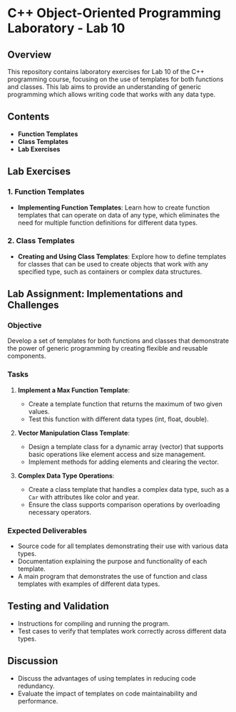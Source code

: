 # C++ Object-Oriented Programming Laboratory - Lab 10

## Overview
This repository contains laboratory exercises for Lab 10 of the C++ programming course, focusing on the use of templates for both functions and classes. This lab aims to provide an understanding of generic programming which allows writing code that works with any data type.

## Contents
- **Function Templates**
- **Class Templates**
- **Lab Exercises**

## Lab Exercises

### 1. Function Templates
- **Implementing Function Templates**: Learn how to create function templates that can operate on data of any type, which eliminates the need for multiple function definitions for different data types.

### 2. Class Templates
- **Creating and Using Class Templates**: Explore how to define templates for classes that can be used to create objects that work with any specified type, such as containers or complex data structures.

## Lab Assignment: Implementations and Challenges

### Objective
Develop a set of templates for both functions and classes that demonstrate the power of generic programming by creating flexible and reusable components.

### Tasks
1. **Implement a Max Function Template**:
   - Create a template function that returns the maximum of two given values.
   - Test this function with different data types (int, float, double).

2. **Vector Manipulation Class Template**:
   - Design a template class for a dynamic array (vector) that supports basic operations like element access and size management.
   - Implement methods for adding elements and clearing the vector.

3. **Complex Data Type Operations**:
   - Create a class template that handles a complex data type, such as a `Car` with attributes like color and year.
   - Ensure the class supports comparison operations by overloading necessary operators.

### Expected Deliverables
- Source code for all templates demonstrating their use with various data types.
- Documentation explaining the purpose and functionality of each template.
- A main program that demonstrates the use of function and class templates with examples of different data types.

## Testing and Validation
- Instructions for compiling and running the program.
- Test cases to verify that templates work correctly across different data types.

## Discussion
- Discuss the advantages of using templates in reducing code redundancy.
- Evaluate the impact of templates on code maintainability and performance.

